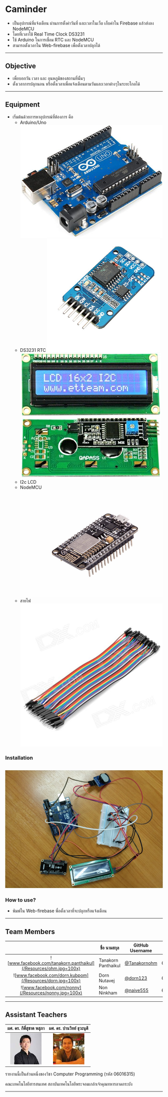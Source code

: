 # Caminder
  - เป็นอุปกรณ์ที่แจ้งเตือน ผ่านการตั้งค่าวันที่ และเวลาในเว็บ เก็บค่าใน Firebase แล้วส่งลง NodeMCU
  - โดยที่เวลาใช้ Real Time Clock DS3231
  - ใช้ Arduino ในการเชื่อม RTC และ NodeMCU
  - สามารถตั้งเวลาใน Web-firebase เพื่อตั้งเวลาปลุกได้
---
## Objective
  - เพื่อบอกวัน เวลา และ อุนหภูมิของสถานที่นั้นๆ
  - ตั้งเวลาการปลุกนอน หรือตั้งเวลาเพื่อแจ้งเตือนตามวันและเวลาต่างๆในระยะไกลได้
---
## Equipment
  - เริ่มต้นด้วยการหาอุปกรณ์ที่ต้องการ คือ
     - Arduino/Uno
     ![](/Resources/Arduino_1.jpg)
     - DS3231 RTC
     ![](/Resources/ds3231.jpg)
     ![](/Resources/i2c_lcd.jpg)
     - I2c LCD
     - NodeMCU
     ![](/Resources/NodeMCU.jpg)
     - สายไฟ
     ![](/Resources/wire.jpg)
### Installation
  ![](/Resources/installing.jpg)
---
### How to use?
  - พิมพ์ใน Web-firebase พื่อตั้งเวลาที่จะปลุกหรือแจ้งเตือน
---
## Team Members
|  |ชื่อ นามสกุล|GitHub Username|รหัสนักศึกษา|
|:-:|---------|---------------|---------|
|![www.facebook.com/tanakorn.panthaikul](/Resources/ohm.jpg=100x)|Tanakorn Panthaikul|[@Tanakornohm](https://github.com/tanakornohm)|60070017|
|![www.facebook.com/dorn.kubpom](/Resources/dorn.jpg=100x)|Dorn Nutavej|[@dorn123](https://github.com/dorn123)|60070026|
|![www.facebook.com/nonny](/Resources/nonny.jpg=100x)|Non Ninkham|[@naive555](https://github.com/naive555)|60070036|

---
## Assistant Teachers
|ผศ. ดร. กิติ์สุชาต พสุภา|ผศ. ดร. ปานวิทย์ ธุวะนุติ|
|:-:|:-:|
|![](/Resources/T.Oong.png)|![](/Resources/T.Panwit.png)|

รายงานนี้เป็นส่วนหนึ่งของวิชา Computer Programming (รหัส 06016315)

คณะเทคโนโลยีสารสนเทศ สถาบันเทคโนโลยีพระจอมเกล้าเจ้าคุณทหารลาดกระบัง

---

